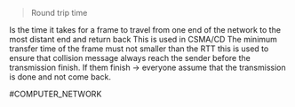 >Round trip time

Is the time it takes for a frame to travel from one end of the network to the most distant end and return back
This is used in CSMA/CD
The minimum transfer time of the frame must not smaller than the RTT this is used to ensure that collision message always reach the sender before the transmission finish.
If them finish -> everyone assume that the transmission is done and not come back.

#COMPUTER_NETWORK 
